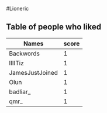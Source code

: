 #Lioneric
## Table of people who liked
Names | score
--- | ---
Backwords | 1
IIIITiz | 1
JamesJustJoined | 1
Olun | 1
badliar_ | 1
qmr_ | 1
